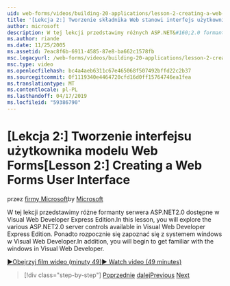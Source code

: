 ```yaml
---
uid: web-forms/videos/building-20-applications/lesson-2-creating-a-web-forms-user-interface
title: '[Lekcja 2:] Tworzenie składnika Web stanowi interfejs użytkownika | Dokumentacja firmy Microsoft'
author: microsoft
description: W tej lekcji przedstawimy różnych ASP.NET&#160;2.0 formantów serwera dostępne w Visual Web Developer Express Edition. Ponadto użytkownik rozpocznie się...
ms.author: riande
ms.date: 11/25/2005
ms.assetid: 7eac8f6b-6911-4585-87e8-ba662c1578fb
msc.legacyurl: /web-forms/videos/building-20-applications/lesson-2-creating-a-web-forms-user-interface
msc.type: video
ms.openlocfilehash: bc4a4aeb6311c67e465068f507492bffd22c2b37
ms.sourcegitcommit: 0f1119340e4464720cfd16d0ff15764746ea1fea
ms.translationtype: MT
ms.contentlocale: pl-PL
ms.lasthandoff: 04/17/2019
ms.locfileid: "59386790"
---
```

# <a name="lesson-2-creating-a-web-forms-user-interface"></a><span data-ttu-id="6923c-104">[Lekcja 2:] Tworzenie interfejsu użytkownika modelu Web Forms</span><span class="sxs-lookup"><span data-stu-id="6923c-104">[Lesson 2:] Creating a Web Forms User Interface</span></span>

<span data-ttu-id="6923c-105">przez [firmy Microsoft](https://github.com/microsoft)</span><span class="sxs-lookup"><span data-stu-id="6923c-105">by [Microsoft](https://github.com/microsoft)</span></span>

<span data-ttu-id="6923c-106">W tej lekcji przedstawimy różne formanty serwera ASP.NET2.0 dostępne w Visual Web Developer Express Edition.</span><span class="sxs-lookup"><span data-stu-id="6923c-106">In this lesson, you will explore the various ASP.NET2.0 server controls available in Visual Web Developer Express Edition.</span></span> <span data-ttu-id="6923c-107">Ponadto rozpocznie się zapoznać się z systemem windows w Visual Web Developer.</span><span class="sxs-lookup"><span data-stu-id="6923c-107">In addition, you will begin to get familiar with the windows in Visual Web Developer.</span></span>

[<span data-ttu-id="6923c-108">&#9654;Obejrzyj film wideo (minuty 49)</span><span class="sxs-lookup"><span data-stu-id="6923c-108">&#9654; Watch video (49 minutes)</span></span>](https://channel9.msdn.com/Blogs/ASP-NET-Site-Videos/lesson-2-creating-a-web-forms-user-interface)

> [!div class="step-by-step"]
> <span data-ttu-id="6923c-109">[Poprzednie](lesson-1-getting-started-with-visual-web-developer-express.md)
> [dalej](lesson-3-understanding-more-about-events-and-postback.md)</span><span class="sxs-lookup"><span data-stu-id="6923c-109">[Previous](lesson-1-getting-started-with-visual-web-developer-express.md)
[Next](lesson-3-understanding-more-about-events-and-postback.md)</span></span>
